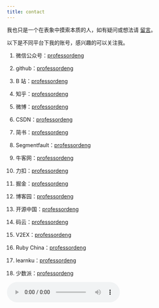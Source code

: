 ```yaml
---
title: contact
---
```


我也只是一个在表象中摸索本质的人，如有疑问或想法请 [留言](https://github.com/professordeng/professordeng.github.io/issues/new)。

以下是不同平台下我的账号，感兴趣的可以关注我。

1. 微信公众号：[professordeng](/img/gzh.jpg)

2. github：[professordeng](https://github.com/professordeng)

3. B 站：[professordeng](https://space.bilibili.com/491275843)

4. 知乎：[professordeng](https://www.zhihu.com/people/professordeng)

5. 微博：[professordeng](https://weibo.com/codeng)

6. CSDN：[professordeng](https://blog.csdn.net/professordeng)

7. 简书：[professordeng](https://www.jianshu.com/u/457d7b6a84ec)

8. Segmentfault：[professordeng](https://segmentfault.com/u/professordeng)

9. 牛客网：[professordeng](https://www.nowcoder.com/profile/818052875)

10. 力扣：[professordeng](https://leetcode-cn.com/u/professordeng/)

11. 掘金：[professordeng](https://juejin.im/user/5e7b10c0e51d4526ed66dcc7)

12. 博客园：[professordeng](https://www.cnblogs.com/professordeng)

13. 开源中国：[professordeng](https://my.oschina.net/professordeng)

14. 码云：[professordeng](https://gitee.com/professordeng)

15. V2EX：[professordeng](https://www.v2ex.com/member/professordeng)

16. Ruby China：[professordeng](https://ruby-china.org/professordeng)

17. learnku：[professordeng](https://learnku.com/users/59794)

18. 少数派：[professordeng](https://sspai.com/u/professordeng)

<audio controls autoplay loop> <source src="https://music.163.com/song/media/outer/url?id=187672.mp3"> </audio>
